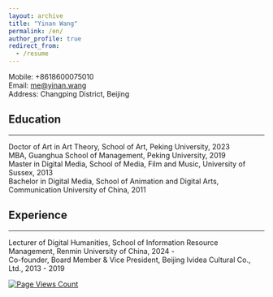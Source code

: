 ```yaml
---
layout: archive
title: "Yinan Wang"
permalink: /en/
author_profile: true
redirect_from:
  - /resume
---
```


Mobile: +8618600075010  <br/>
Email: me@yinan.wang <br/>
Address: Changping District, Beijing

## Education
---
Doctor of Art in Art Theory, School of Art, Peking University, 2023<br/>
MBA, Guanghua School of Management, Peking University, 2019 <br/>
Master in Digital Media, School of Media, Film and Music, University of Sussex, 2013<br/>
Bachelor in Digital Media, School of Animation and Digital Arts, Communication University of China, 2011 <br/> 

## Experience	
---
Lecturer of Digital Humanities, School of Information Resource Management, Renmin University of China, 2024 - <br/>
Co-founder, Board Member & Vice President, Beijing Ividea Cultural Co., Ltd., 2013 - 2019<br/>


[![Page Views Count](https://badges.toozhao.com/badges/01GBQDFQPXCKDDJNDSGX3J2QDT/blue.svg)](https://badges.toozhao.com/stats/01GBQDFQPXCKDDJNDSGX3J2QDT "Get your own page views count badge on badges.toozhao.com")
